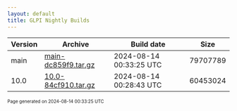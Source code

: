 ```yaml
---
layout: default
title: GLPI Nightly Builds
---
```


Version|Archive|Build date|Size
---|---|---|---
main|[main-dc859f9.tar.gz](main-dc859f9.tar.gz)|2024-08-14 00:33:25 UTC|79707789
10.0|[10.0-84cf910.tar.gz](10.0-84cf910.tar.gz)|2024-08-14 00:28:43 UTC|60453024

<font size="1">Page generated on 2024-08-14 00:33:25 UTC</font>
